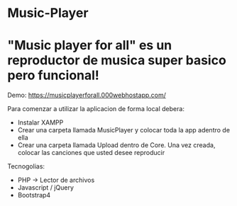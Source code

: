 # Music-Player

# "Music player for all" es un reproductor de musica super basico pero funcional!

Demo: https://musicplayerforall.000webhostapp.com/

Para comenzar a utilizar la aplicacion de forma local debera:
- Instalar XAMPP 
- Crear una carpeta llamada MusicPlayer y colocar toda la app adentro de ella
- Crear una carpeta llamada Upload dentro de Core. Una vez creada, colocar las canciones que usted desee reproducir

Tecnogolias:
- PHP -> Lector de archivos
- Javascript / jQuery 
- Bootstrap4 

